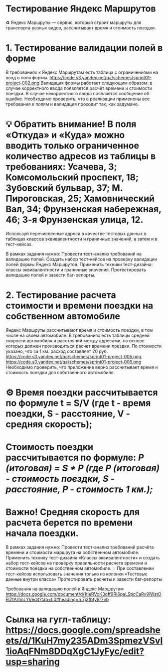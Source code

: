 # Тестирование Яндекс Маршрутов

♻️ Яндекс Маршруты — сервис, который строит маршруты для транспорта разных видов, рассчитывает время и стоимость поездки.

# 1. Тестирование валидации полей в форме
В требованиях к Яндекс Маршрутам есть таблица с ограничениями на ввод в поля формы. 
https://code.s3.yandex.net/qa/schemes/sprint01-project-002.png
Валидация формы работает следующим образом: в случае корректного ввода появляется расчёт времени и стоимости поездки. В случае некорректного ввода появляется сообщение об ошибке. 
Необходимо проверить, что в реализации применены все требования к полям и валидация проходит так, как задумано.

# 💡 Обратить внимание! В поля «Откуда» и «Куда» можно вводить только ограниченное количество адресов из таблицы в требованиях: Усачева, 3; Комсомольский проспект, 18; Зубовский бульвар, 37; М. Пироговская, 25; Хамовнический Вал, 34; Фрунзенская набережная, 46; 3-я Фрунзенская улица, 12. 
Используй перечисленные адреса в качестве тестовых данных в таблицах классов эквивалентности и граничных значений, а затем и в тест-кейсах.

В рамках задания нужно:
Провести тест-анализ требований на валидацию полей.
Создать набор тест-кейсов на проверку валидации полей формы Яндекс Маршрутов. Применить техники тест-дизайна: классы эквивалентности и граничные значения.
Протестировать валидацию полей и завести баг-репорты.

# 2. Тестирование расчета стоимости и времени поездки на собственном автомобиле

Яндекс Маршруты рассчитывают время и стоимость поездки, в том числе на своем автомобиле. В требованиях есть таблицы средней скорости автомобиля и расстояний между адресами, на основе которых должен производиться расчет времени поездки. По стоимости указано, что за 1 км. расход составляет 20 руб.
https://code.s3.yandex.net/qa/schemes/sprint01-project-005.png,
https://code.s3.yandex.net/qa/schemes/sprint01-project-006.png
Необходимо проверить, что приложение верно рассчитывает время и стоимость поездки для собственного автомобиля.

# ⚙ Время поездки рассчитывается по формуле t = S/V (где t - время поездки, S - расстояние, V - средняя скорость);
# Стоимость поездки рассчитывается по формуле: *Р (итоговая) = S * P (где Р (итоговая) - стоимость поездки, S - расстояние, Р - стоимость 1 км.);*
# Важно! Средняя скорость для расчета берется по времени начала поездки.

В рамках задания нужно:
Провести тест-анализ требований расчёта времени и стоимости маршрута на собственном автомобиле. 
Применить технику тест-дизайна «Классы эквивалентности» и создать набор тест-кейсов на проверку правильности расчета времени и стоимости поездки на собственном автомобиле.
💡 При составлении тест-кейсов использовать значения только из колонки «Тестовые данные внутри класса»
Протестировать расчеты и завести баг-репорты

Требования на валидацию полей к Яндекс Маршрутам https://docs.google.com/document/d/1tleRVoK3off9RI6paLStjcCaRx9lWstOEIZtArhnLYI/edit?tab=t.0#heading=h.7j2fbty8r7vb

# Сылка на гугл-таблицу: https://docs.google.com/spreadsheets/d/1KuH7my235ADm3SpmezVSvl1ioAqFNm8DDqXgC1JyFyc/edit?usp=sharing

